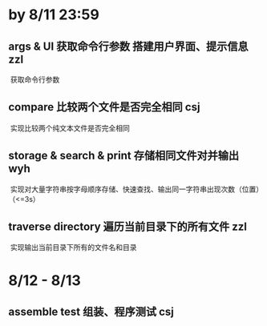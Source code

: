 # by 8/11 23:59
## args & UI  获取命令行参数 搭建用户界面、提示信息 zzl
  获取命令行参数
## compare 比较两个文件是否完全相同 csj
  实现比较两个纯文本文件是否完全相同
## storage & search & print 存储相同文件对并输出 wyh
  实现对大量字符串按字母顺序存储、快速查找、输出同一字符串出现次数（位置）（<=3s）
## traverse directory 遍历当前目录下的所有文件 zzl
  实现输出当前目录下所有的文件名和目录
# 8/12 - 8/13 
## assemble test 组装、程序测试 csj
